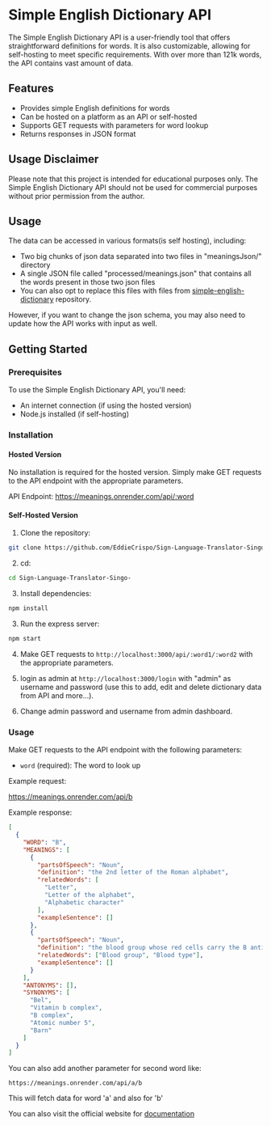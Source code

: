 
# Simple English Dictionary API

The Simple English Dictionary API is a user-friendly tool that offers straightforward definitions for words. It is also customizable, allowing for self-hosting to meet specific requirements. With over more than 121k words, the API contains vast amount of data.

## Features

- Provides simple English definitions for words
- Can be hosted on a platform as an API or self-hosted
- Supports GET requests with parameters for word lookup
- Returns responses in JSON format

## Usage Disclaimer

Please note that this project is intended for educational purposes only. The Simple English Dictionary API should not be used for commercial purposes without prior permission from the author.

## Usage 

The data can be accessed in various formats(is self hosting), including:

- Two big chunks of json data separated into two files in "meaningsJson/" directory
- A single JSON file called "processed/meanings.json" that contains all the words present in those two json files
- You can also opt to replace this files with files from [simple-english-dictionary](https://github.com/nightblade9/simple-english-dictionary) repository.

However, if you want to change the json schema, you may also need to update how the API works with input as well.

## Getting Started

### Prerequisites

To use the Simple English Dictionary API, you'll need:

- An internet connection (if using the hosted version)
- Node.js installed (if self-hosting)

### Installation

#### Hosted Version

No installation is required for the hosted version. Simply make GET requests to the API endpoint with the appropriate parameters.

API Endpoint: https://meanings.onrender.com/api/:word

#### Self-Hosted Version

1. Clone the repository:

```bash
git clone https://github.com/EddieCrispo/Sign-Language-Translator-Singo-.git
```

2. cd:

```bash
cd Sign-Language-Translator-Singo-
```

3. Install dependencies:

```bash
npm install
```

3. Run the express server:

```bash
npm start
```

4. Make GET requests to `http://localhost:3000/api/:word1/:word2` with the appropriate parameters.

5. login as admin at `http://localhost:3000/login` with "admin" as username and password (use this to add, edit and delete dictionary data from API and more...).

6. Change admin password and username from admin dashboard.

### Usage

Make GET requests to the API endpoint with the following parameters:

- `word` (required): The word to look up

Example request:

https://meanings.onrender.com/api/b

Example response:

```json
[
  {
    "WORD": "B",
    "MEANINGS": [
      {
        "partsOfSpeech": "Noun",
        "definition": "the 2nd letter of the Roman alphabet",
        "relatedWords": [
          "Letter",
          "Letter of the alphabet",
          "Alphabetic character"
        ],
        "exampleSentence": []
      },
      {
        "partsOfSpeech": "Noun",
        "definition": "the blood group whose red cells carry the B antigen",
        "relatedWords": ["Blood group", "Blood type"],
        "exampleSentence": []
      }
    ],
    "ANTONYMS": [],
    "SYNONYMS": [
      "Bel",
      "Vitamin b complex",
      "B complex",
      "Atomic number 5",
      "Barn"
    ]
  }
]
```

You can also add another parameter for second word like:

`https://meanings.onrender.com/api/a/b`

This will fetch data for word 'a' and also for 'b'

You can also visit the official website for [documentation](https://meanings.onrender.com)
